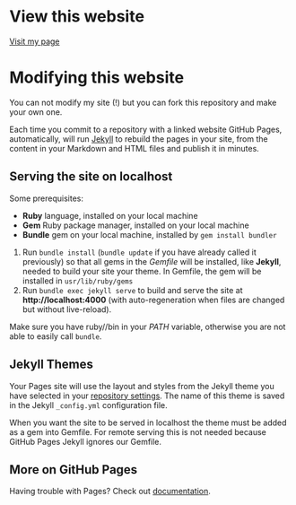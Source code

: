 # View this website

[Visit my page](https://emaiannone.github.io/)

# Modifying this website

You can not modify my site (!) but you can fork this repository and make your own one.

Each time you commit to a repository with a linked website GitHub Pages, automatically, will run [Jekyll](https://jekyllrb.com/) to rebuild the pages in your site, from the content in your Markdown and HTML files and publish it in minutes.

## Serving the site on localhost

Some prerequisites:

- **Ruby** language, installed on your local machine
- **Gem** Ruby package manager, installed on your local machine
- **Bundle** gem on your local machine, installed by `gem install bundler`

1. Run `bundle install` (`bundle update` if you have already called it previously) so that all gems in the *Gemfile* will be installed, like **Jekyll**, needed to build your site your theme. In Gemfile, the gem will be installed in `usr/lib/ruby/gems`
2. Run `bundle exec jekyll serve` to build and serve the site at **http://localhost:4000** (with auto-regeneration when files are changed but without live-reload).

Make sure you have ruby/<version>/bin in your *PATH* variable, otherwise you are not able to easily call `bundle`.

## Jekyll Themes

Your Pages site will use the layout and styles from the Jekyll theme you have selected in your [repository settings](https://github.com/emaiannone/emaiannone.github.io/settings). The name of this theme is saved in the Jekyll `_config.yml` configuration file.

When you want the site to be served in localhost the theme must be added as a gem into Gemfile. For remote serving this is not needed because GitHub Pages Jekyll ignores our Gemfile.

## More on GitHub Pages

Having trouble with Pages? Check out [documentation](https://help.github.com/categories/github-pages-basics/).
